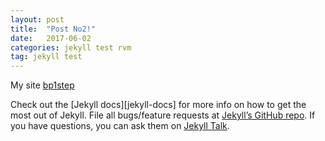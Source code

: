 ```yaml
---
layout: post
title:  "Post No2!"
date:   2017-06-02
categories: jekyll test rvm
tag: jekyll test
---
```


My site [bp1step][bp1step]

Check out the [Jekyll docs][jekyll-docs] for more info on how to get the most out of Jekyll. File all bugs/feature requests at [Jekyll’s GitHub repo][jekyll-gh]. If you have questions, you can ask them on [Jekyll Talk][jekyll-talk].


[bp1step]:     http://bp1step.ru/
[jekyll-gh]:   https://github.com/jekyll/jekyll
[jekyll-talk]: https://talk.jekyllrb.com/
